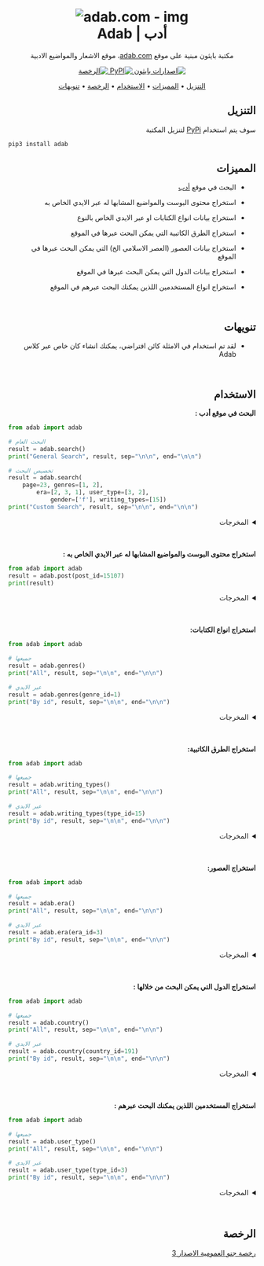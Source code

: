 <h1 align="center">
  <br>
  <a><img src="https://mir-s3-cdn-cf.behance.net/project_modules/1400_opt_1/995c5a64557221.5ad77047dd227.png" alt="adab.com - img"></a>
  <br>
  Adab | أدب
  <br>
</h1>

<div dir="rtl">

<p align="center">مكتبة بايثون مبنية على موقع <a href=https://adab.com>adab.com</a>، موقع الاشعار والمواضيع الادبية
<p align="center">
  <a href="https://pypi.org/project/adab/">
    <img alt="اصدارات بايثون" src="https://img.shields.io/pypi/pyversions/adab?color=9cf">
  </a>
  <a href="https://pypi.org/project/adab/">
    <img alt="PyPI" src="https://img.shields.io/pypi/v/adab?color=9cf">
  </a>
  <a href="https://www.gnu.org/licenses/gpl-3.0.html">
    <img src="https://img.shields.io/pypi/l/Adab?color=9cf&label=License" alt="الرخصة">
  </a>
</p>



<p align="center">
  <a href="#التنزيل">التنزيل</a>
  •
  <a href="#المميزات">المميزات</a>
  •
  <a href="#الاستخدام">الاستخدام</a>
  •
  <a href="#الرخصة">الرخصة</a>
  •
  <a href="#تنويهات">تنويهات</a>
</p>



## التنزيل

سوف يتم استخدام [PyPi](https://pypi.org) لتنزيل المكتبة

<div dir="ltr">

```bash
pip3 install adab
```
<div dir="rtl">


## المميزات

* البحث في موقع [أدب](adab.com)

* استخراج محتوى البوست والمواضيع المشابها له عبر الايدي الخاص به

* استخراج بيانات انواع الكتابات او عبر الايدي الخاص بالنوع

* استخراج الطرق الكاتبية التي يمكن البحث عبرها في الموقع

* استخراج بيانات العصور (العصر الاسلامي الخ) التي يمكن البحث عبرها في الموقع

* استخراج بيانات الدول التي يمكن البحث عبرها في الموقع

* استخراج انواع المستخدمين اللذين يمكنك البحث عبرهم في الموقع

<br>

## تنويهات

* لقد تم استخدام في الامثلة كائن افتراضي، يمكنك انشاء كان خاص عبر كلاس Adab

<br>

## الاستخدام

**البحث في موقع أدب :**
<div dir="ltr">

```python
from adab import adab

# البحث العام
result = adab.search()
print("General Search", result, sep="\n\n", end="\n\n")

# تخصيص البحث
result = adab.search(
    page=23, genres=[1, 2], 
        era=[2, 3, 1], user_type=[3, 2], 
            gender=['f'], writing_types=[15])
print("Custom Search", result, sep="\n\n", end="\n\n")
```
<div dir="rtl">

<details>
<summary>المخرجات</summary>

<div dir="ltr">

```bash
General search

{'page': 0, 'text': '', 'post_count': '75634', 'result': [{'username': 'أبو فراس الحمداني', 'user_url': 'https://adab.com/Abu_Firas_Alhamdani', 'user_img': 'https://adab.com/assets/uploads/images/daba776289f67907b34241ae437bc76c.png', 'post_url': 'https://adab.com/post/view_post/16557', 'post_id': '16557', 'post_title': 'أرَاكَ عَصِيَّ الدّمعِ شِيمَتُكَ الصّبرُ', 'post_views': '1701995', 'post_short_text': 'أرَاكَ عَصِيَّ الدّمعِ شِيمَتُكَ الصّبرُ،\nأما للهوى نهيٌّ عليكَ ولا أمرُ ؟\nبلى أنا مشتاقٌ وعنديَ لوع...'}, ...

Custom Search

{'page': 23, 'text': '', 'post_count': '246', 'result': [
{'username': 'علية بنت المهدي', 'user_url': 'https://adab.com/Ulayya_Bint_Almahdi', 'user_img': None, 'post_url': 'https://adab.com/post/view_post/17697', 'post_id': '17697', 'post_title': 'بني الحبُّ على الجورِ فلو', 'post_views': '7464', 'post_short_text': 'بني الحبُّ على الجورِ فلو\nأنصَفَ المعشوقُ فيهِ لَسَمَجْ\nليسَ يستحسنُ في وصفِ الهوى\nعاشقٌ يَعْرِفُ تَ...'},
{'username': 'ليلى الأخيلية', 'user_url': 'https://adab.com/Layla_AlAkheeliyya', 'user_img': None, 'post_url': 'https://adab.com/post/view_post/15107', 'post_id': '15107', 'post_title': 'جَزَى اللُّه شَرّا قابِضاً بصنيعه', 'post_views': '7036', 'post_short_text': 'جَزَى اللُّه شَرّا قابِضاً بصنيعه\nوكل امرىء يجزى بما كان ساعيا\nدعا قابضاً والمرهفات يردنه\nفقُبحْتَ م...'}, ...

```
<div dir="rtl">
</details>
<br><br>

**استخراج محتوى البوست والمواضيع المشابها له عبر الايدي الخاص به :**
<div dir="ltr">

```python
from adab import adab
result = adab.post(post_id=15107)
print(result)
```
<div dir="rtl">

<details>
<summary>المخرجات</summary>

<div dir="ltr">

```json
{
    "username": "ليلى الأخيلية", 
    "user_url": "https://adab.com/Layla_AlAkheeliyya", 
    "user_img": null,
    "post_id": 15107,
    "title": "جَزَى اللُّه شَرّا قابِضاً بصنيعه",
    "post_content": 
        "جَزَى اللُّه شَرّا قابِضاً بصنيعه\n
        وكل امرىء يجزى بما كان ساعيا\n
        دعا قابضاً والمرهفات يردنه\n
        فقُبحْتَ مدعّوا، ولبّيك داعيَا\n
        فَليْتَ عُبيدَ اللِّه كانَ مكانَه\n
        صَرِيعا؛ولم أسمَعْ لتوبة َ ناعِيَا\n",
    "releted_posts": [
        {"id": "76128", "title": "لن أرثيَ للشجر"},
        {"id": "76127", "title": "العشب.."},
        {"id": "76126", "title": "محاولة للبوح"},
        {"id": "76125", "title": "لوجة الصرخة"},
        {"id": "76124", "title": "بلا عنوان..."}]
    }


```
<div dir="rtl">
</details>
<br><br>

**استخراج انواع الكتابات:**
<div dir="ltr">

```python
from adab import adab

# جميعها
result = adab.genres()
print("All", result, sep="\n\n", end="\n\n")

# عبر الايدي
result = adab.genres(genre_id=1)
print("By id", result, sep="\n\n", end="\n\n")
```
<div dir="rtl">

<details>
<summary>المخرجات</summary>

<div dir="ltr">

```bash
All

[{'id': 1, 'arabic_title': 'شعر', 'post_count': '74635'}, {'id': 2, 'arabic_title': 'مقال', 'post_count': '507'}, {'id': 3, 'arabic_title': 'سرد', 'post_count': '488'}]

By id

[{'id': 1, 'arabic_title': 'شعر', 'post_count': '74635'}]

```
<div dir="rtl">
</details>
<br><br>

**استخراج الطرق الكاتبية:**
<div dir="ltr">

```python
from adab import adab

# جميعها
result = adab.writing_types()
print("All", result, sep="\n\n", end="\n\n")

# عبر الايدي
result = adab.writing_types(type_id=15)
print("By id", result, sep="\n\n", end="\n\n")
```
<div dir="rtl">

<details>
<summary>المخرجات</summary>

<div dir="ltr">

```bash
All

[{'id': 15, 'arabic_title': 'فصحى', 'post_count': '61509'},
{'id': 16, 'arabic_title': 'عامّي', 'post_count': '10730'}, 
{'id': 17, 'arabic_title': 'مترجم للعربية', 'post_count': '2829'},
{'id': 20, 'arabic_title': 'مترجم للإنجليزية', 'post_count': '566'}]

By id

[{'id': 15, 'arabic_title': 'فصحى', 'post_count': '61509'}]

```
<div dir="rtl">
</details>
<br><br>

**استخراج العصور:**
<div dir="ltr">

```python
from adab import adab

# جميعها
result = adab.era()
print("All", result, sep="\n\n", end="\n\n")

# عبر الايدي
result = adab.era(era_id=3)
print("By id", result, sep="\n\n", end="\n\n")
```
<div dir="rtl">

<details>
<summary>المخرجات</summary>

<div dir="ltr">

```bash
All

[{'id': 2, 'arabic_title': 'العصر الجاهلي', 'post_count': '1473'}, {'id': 3, 'arabic_title': 'العصر الإسلامي', 'post_count': '3977'}, {'id': 1, 'arabic_title': 'العصر العباسي', 'post_count': '18023'}, {'id': 4, 'arabic_title': 'العصر الأندلسي', 'post_count': '6350'}, {'id': 55, 'arabic_title': 'عصرالدول المتتابعة', 'post_count': '1572'}, {'id': 29, 'arabic_title': 'العصر الحديث', 'post_count': '44551'}]

By id

[{'id': 3, 'arabic_title': 'العصر الإسلامي', 'post_count': '3977'}]

```
<div dir="rtl">
</details>
<br><br>

**استخراج الدول التي يمكن البحث من خلالها :**
<div dir="ltr">

```python
from adab import adab

# جميعها
result = adab.country()
print("All", result, sep="\n\n", end="\n\n")

# عبر الايدي
result = adab.country(country_id=191)
print("By id", result, sep="\n\n", end="\n\n")
```
<div dir="rtl">

<details>
<summary>المخرجات</summary>

<div dir="ltr">

```bash
All

[{'id': 1, 'name': 'Afghanistan', 'arabic_name': 'أفغانستان', 'sortname': 'AF'}, {'id': 3, 'name': 'Algeria', 'arabic_name': 'الجزائر', 'sortname': 'DZ'}, {'id': 6, 'name': 'Angola', 'arabic_name': 'أنغولا', 'sortname': 'AO'}, {'id': 10, 'name': 'Argentina', 'arabic_name': 'الأرجنتين', 'sortname': 'AR'}, {'id': 11, 'name': 'Armenia', 'arabic_name': 'أرمينيا', 'sortname': 'AM'}, ... 

By id

[{'id': 191, 'name': 'Saudi Arabia', 'arabic_name': 'المملكة العربية السعودية', 'sortname': 'SA'}]



```
<div dir="rtl">
</details>
<br><br>

**استخراج المستخدمين اللذين يمكنك البحث عبرهم :**
<div dir="ltr">

```python
from adab import adab

# جميعها
result = adab.user_type()
print("All", result, sep="\n\n", end="\n\n")

# عبر الايدي
result = adab.user_type(type_id=3)
print("By id", result, sep="\n\n", end="\n\n")
```
<div dir="rtl">

<details>
<summary>المخرجات</summary>

<div dir="ltr">

```bash
All

[{'id': 3, 'name': 'موثق'}, {'id': 2, 'name': 'معتمد'}, {'id': 1, 'name': 'مشارك'}]

By id

[{'id': 3, 'name': 'موثق'}]

```
<div dir="rtl">
</details>
<br><br>




## الرخصة
[رخصة جنو العمومية الاصدار 3](https://www.gnu.org/licenses/gpl-3.0.html)
